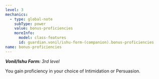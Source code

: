 ```yaml
---
level: 3
mechanics:
  - type: global-note
    subType: power
    value: bonus-proficiencies
    moreInfo:
      model: class-features
      id: guardian.vonil/ishu-form-(companion).bonus-proficiencies
name: bonus-proficiencies
---
```

_**Vonil/Ishu Form:** 3rd level_
You gain proficiency in your choice of Intimidation or Persuasion.